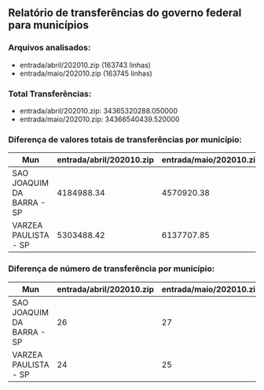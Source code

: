 ## Relatório de transferências do governo federal para municípios
### Arquivos analisados:
* entrada/abril/202010.zip (163743 linhas)
* entrada/maio/202010.zip (163745 linhas)
### Total Transferências:
* entrada/abril/202010.zip: 34365320288.050000
* entrada/maio/202010.zip: 34366540439.520000
### Diferença de valores totais de transferências por município:
| Mun | entrada/abril/202010.zip | entrada/maio/202010.zip | Diff | Percent |
| --- | --- | --- | --- | --- |
| SAO JOAQUIM DA BARRA - SP | 4184988.34 | 4570920.38 | 385932.04 | 9.22 |
| VARZEA PAULISTA - SP | 5303488.42 | 6137707.85 | 834219.43 | 15.73 |
### Diferença de número de transferência por município:
| Mun | entrada/abril/202010.zip | entrada/maio/202010.zip | Diff | Percent |
| --- | --- | --- | --- | --- |
| SAO JOAQUIM DA BARRA - SP | 26 | 27 | 1 | 3 |
| VARZEA PAULISTA - SP | 24 | 25 | 1 | 4 |
